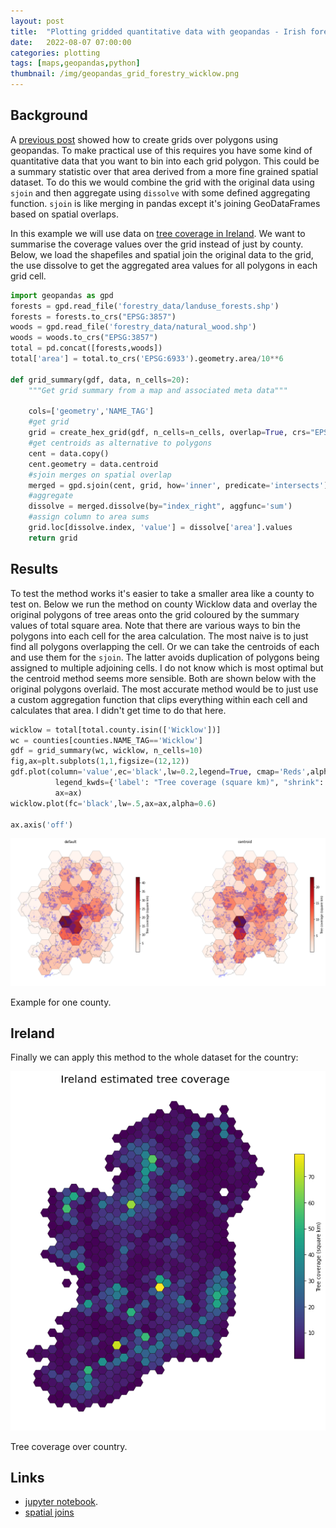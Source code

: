 ```yaml
---
layout: post
title:  "Plotting gridded quantitative data with geopandas - Irish forestry"
date:   2022-08-07 07:00:00
categories: plotting
tags: [maps,geopandas,python]
thumbnail: /img/geopandas_grid_forestry_wicklow.png
---
```


## Background

A [previous post](/plotting/geopandas-grids) showed how to create grids over polygons using geopandas. To make practical use of this requires you have some kind of quantitative data that you want to bin into each grid polygon. This could be a summary statistic over that area derived from a more fine grained spatial dataset. To do this we would combine the grid with the original data using `sjoin` and then aggregate using `dissolve` with some defined aggregating function. `sjoin` is like merging in pandas except it's joining GeoDataFrames based on spatial overlaps.

In this example we will use data on [tree coverage in Ireland](/general/estimating-irelands-tree-cover). We want to summarise the coverage values over the grid instead of just by county. Below, we load the shapefiles and spatial join the original data to the grid, the use dissolve to get the aggregated area values for all polygons in each grid cell.

```python
import geopandas as gpd
forests = gpd.read_file('forestry_data/landuse_forests.shp')
forests = forests.to_crs("EPSG:3857")
woods = gpd.read_file('forestry_data/natural_wood.shp')
woods = woods.to_crs("EPSG:3857")
total = pd.concat([forests,woods])
total['area'] = total.to_crs('EPSG:6933').geometry.area/10**6

def grid_summary(gdf, data, n_cells=20):
    """Get grid summary from a map and associated meta data"""

    cols=['geometry','NAME_TAG']
    #get grid    
    grid = create_hex_grid(gdf, n_cells=n_cells, overlap=True, crs="EPSG:3857")[cols]
    #get centroids as alternative to polygons
    cent = data.copy()
    cent.geometry = data.centroid
    #sjoin merges on spatial overlap
    merged = gpd.sjoin(cent, grid, how='inner', predicate='intersects')
    #aggregate
    dissolve = merged.dissolve(by="index_right", aggfunc='sum')
    #assign column to area sums
    grid.loc[dissolve.index, 'value'] = dissolve['area'].values
    return grid
```

## Results

To test the method works it's easier to take a smaller area like a county to test on. Below we run the method on county Wicklow data and overlay the original polygons of tree areas onto the grid coloured by the summary values of total square area. Note that there are various ways to bin the polygons into each cell for the area calculation. The most naive is to just find all polygons overlapping the cell. Or we can take the centroids of each and use them for the `sjoin`. The latter avoids duplication of polygons being assigned to multiple adjoining cells. I do not know which is most optimal but the centroid method seems more sensible. Both are shown below with the original polygons overlaid. The most accurate method would be to just use a custom aggregation function that clips everything within each cell and calculates that area. I didn't get time to do that here.

```python
wicklow = total[total.county.isin(['Wicklow'])]
wc = counties[counties.NAME_TAG=='Wicklow']
gdf = grid_summary(wc, wicklow, n_cells=10)
fig,ax=plt.subplots(1,1,figsize=(12,12))
gdf.plot(column='value',ec='black',lw=0.2,legend=True, cmap='Reds',alpha=0.9,
          legend_kwds={'label': "Tree coverage (square km)", "shrink": .6},
          ax=ax)
wicklow.plot(fc='black',lw=.5,ax=ax,alpha=0.6)

ax.axis('off')
```

<div style="width: auto;">
 <img class="small-scaled" src="/img/geopandas_grid_forestry_wicklow.png">
   <p class="caption">Example for one county.</p>
</div>

## Ireland

Finally we can apply this method to the whole dataset for the country:

<div style="width: auto;">
 <img class="small-scaled" src="/img/geopandas_grid_forestry_ireland.png">
   <p class="caption">Tree coverage over country.</p>
</div>

## Links

* [jupyter notebook](https://github.com/dmnfarrell/teaching/blob/master/geo/gridding.ipynb).
* [spatial joins](https://postgis.net/workshops/postgis-intro/spatial_relationships.html)

